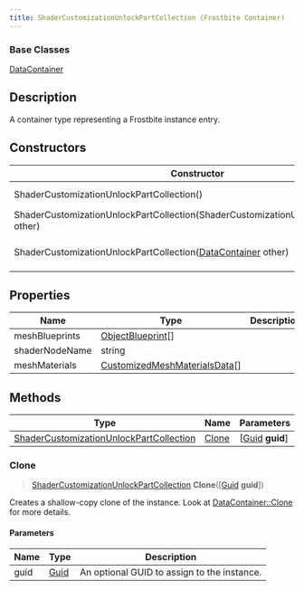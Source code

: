 ```yaml
---
title: ShaderCustomizationUnlockPartCollection (Frostbite Container)
---
```

### Base Classes

[DataContainer](/vext/ref/cls/shr/datacontainer)

## Description

A container type representing a Frostbite instance entry.

## Constructors

| Constructor                                                                                        | Description                                                                                                                                                           |
| -------------------------------------------------------------------------------------------------- | --------------------------------------------------------------------------------------------------------------------------------------------------------------------- |
| ShaderCustomizationUnlockPartCollection()                                                          | Create a new instance of this container type.                                                                                                                         |
| ShaderCustomizationUnlockPartCollection(ShaderCustomizationUnlockPartCollection other)             | Create a reference copy of an instance of the same type.                                                                                                              |
| ShaderCustomizationUnlockPartCollection([DataContainer](/vext/ref/cls/shr/datacontainer) other) | Upcast an instance of type [DataContainer](/vext/ref/cls/shr/datacontainer) to [ShaderCustomizationUnlockPartCollection](ShaderCustomizationUnlockPartCollection). |

## Properties

| Name           | Type                                                           | Description |
| -------------- | -------------------------------------------------------------- | ----------- |
| meshBlueprints | [ObjectBlueprint](ObjectBlueprint)\[\]                         |             |
| shaderNodeName | string                                                         |             |
| meshMaterials  | [CustomizedMeshMaterialsData](CustomizedMeshMaterialsData)\[\] |             |

## Methods

| Type                                                                               | Name            | Parameters                                     |
| ---------------------------------------------------------------------------------- | --------------- | ---------------------------------------------- |
| [ShaderCustomizationUnlockPartCollection](ShaderCustomizationUnlockPartCollection) | [Clone](#clone) | \[[Guid](/vext/ref/cls/shr/guid) **guid**\] |

### Clone

> [ShaderCustomizationUnlockPartCollection](ShaderCustomizationUnlockPartCollection) **Clone**(\[[Guid](/vext/ref/cls/shr/guid) **guid**\])

Creates a shallow-copy clone of the instance. Look at [DataContainer::Clone](/vext/ref/cls/shr/datacontainer#clone) for more details.

#### Parameters

| Name | Type         | Description                                 |
| ---- | ------------ | ------------------------------------------- |
| guid | [Guid](Guid) | An optional GUID to assign to the instance. |
